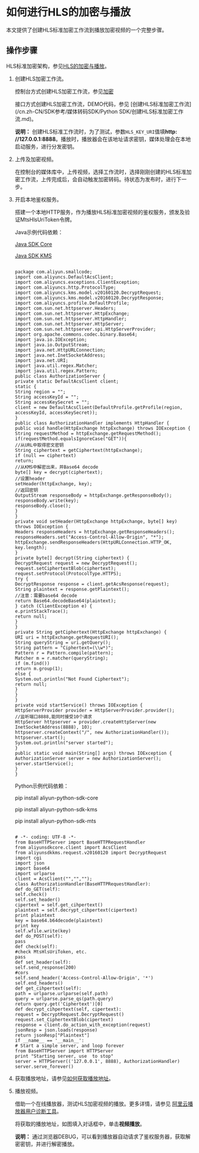 # 如何进行HLS的加密与播放

本文提供了创建HLS标准加密工作流到播放加密视频的一个完整步骤。

## 操作步骤

HLS标准加密架构，参见[HLS的加密与播放](/cn.zh-CN/开发指南/视频加密/HLS标准加密.md)。

1.  创建HLS加密工作流。

    控制台方式创建HLS加密工作流，参见[加密](/cn.zh-CN/开发指南/视频加密/加密.md)

    接口方式创建HLS加密工作流，DEMO代码，参见 [创建HLS标准加密工作流](/cn.zh-CN/SDK参考/媒体转码SDK/Python SDK/创建HLS标准加密工作流.md)。

    **说明：** 创建HLS标准工作流时，为了测试，参数`HLS_KEY_URI`值填**http: //127.0.0.1:8888**。播放时，播放器会在该地址请求密钥，媒体处理会在本地启动服务，进行分发密钥。

2.  上传及加密视频。

    在控制台的媒体库中，上传视频，选择工作流时，选择刚刚创建的HLS标准加密工作流，上传完成后，会自动触发加密转码。待状态为发布时，进行下一步。

3.  开启本地鉴权服务。

    搭建一个本地HTTP服务，作为播放HLS标准加密视频的鉴权服务，颁发及验证MtsHlsUriToken令牌。

    Java示例代码依赖：

    [Java SDK Core](https://mvnrepository.com/artifact/com.aliyun/aliyun-java-sdk-core?__cf_chl_jschl_tk__=1f67c9d63e0e4863651354ed09ff7448d68879ee-1612775249-0-AepR9-fxv_mqSVhAm9e6lVdGUg6j57SMJOOpi5SdlPZJPW-upsfdCb356SY8EuNHAoAYxURVStIziQyIb4VqxRfkT6eLplhZjnHM8B4dygAr1V4NjToyjwCouZfS-zBO4JDqueNC3xR6J_MryjAS3053HS8zXOURWVwi-RCbHosW4qRVWtJoACcVkHbSZoBfhCkhaNB2YIH-58L1CQEj2QSVbJhdpCnDnUV3IbEdYiHxyl3TXz1In20ZEqyWF4F0qgpj7ojwo1Lro5JkGLli4d3Nttl7GCJayN5DCpGbdestNy7TpGLwWbG7Hkd3V7jFJUxNT974mwzjiIX3YRgKtDCK7OrLnd5RFpWfixrjbA9WDHck3t24P0WqUfY0xGhWBVgWgkqbKTqHZ0LrhM_HMwsibV6SZ8gQvKM5hyI8fa67)

    [Java SDK KMS](https://mvnrepository.com/artifact/com.aliyun/aliyun-java-sdk-kms)

    ```
    
    package com.aliyun.smallcode;
    import com.aliyuncs.DefaultAcsClient;
    import com.aliyuncs.exceptions.ClientException;
    import com.aliyuncs.http.ProtocolType;
    import com.aliyuncs.kms.model.v20160120.DecryptRequest;
    import com.aliyuncs.kms.model.v20160120.DecryptResponse;
    import com.aliyuncs.profile.DefaultProfile;
    import com.sun.net.httpserver.Headers;
    import com.sun.net.httpserver.HttpExchange;
    import com.sun.net.httpserver.HttpHandler;
    import com.sun.net.httpserver.HttpServer;
    import com.sun.net.httpserver.spi.HttpServerProvider;
    import org.apache.commons.codec.binary.Base64;
    import java.io.IOException;
    import java.io.OutputStream;
    import java.net.HttpURLConnection;
    import java.net.InetSocketAddress;
    import java.net.URI;
    import java.util.regex.Matcher;
    import java.util.regex.Pattern;
    public class AuthorizationServer {
    private static DefaultAcsClient client;
    static {
    String region = "";
    String accessKeyId = "";
    String accessKeySecret = "";
    client = new DefaultAcsClient(DefaultProfile.getProfile(region, accessKeyId, accessKeySecret));
    }
    public class AuthorizationHandler implements HttpHandler {
    public void handle(HttpExchange httpExchange) throws IOException {
    String requestMethod = httpExchange.getRequestMethod();
    if(requestMethod.equalsIgnoreCase("GET")){
    //从URL中取得密文密钥
    String ciphertext = getCiphertext(httpExchange);
    if (null == ciphertext)
    return;
    //从KMS中解密出来，并Base64 decode
    byte[] key = decrypt(ciphertext);
    //设置header
    setHeader(httpExchange, key);
    //返回密钥
    OutputStream responseBody = httpExchange.getResponseBody();
    responseBody.write(key);
    responseBody.close();
    }
    }
    private void setHeader(HttpExchange httpExchange, byte[] key) throws IOException {
    Headers responseHeaders = httpExchange.getResponseHeaders();
    responseHeaders.set("Access-Control-Allow-Origin", "*");
    httpExchange.sendResponseHeaders(HttpURLConnection.HTTP_OK, key.length);
    }
    private byte[] decrypt(String ciphertext) {
    DecryptRequest request = new DecryptRequest();
    request.setCiphertextBlob(ciphertext);
    request.setProtocol(ProtocolType.HTTPS);
    try {
    DecryptResponse response = client.getAcsResponse(request);
    String plaintext = response.getPlaintext();
    //注意：需要base64 decode
    return Base64.decodeBase64(plaintext);
    } catch (ClientException e) {
    e.printStackTrace();
    return null;
    }
    }
    private String getCiphertext(HttpExchange httpExchange) {
    URI uri = httpExchange.getRequestURI();
    String queryString = uri.getQuery();
    String pattern = "Ciphertext=(\\w*)";
    Pattern r = Pattern.compile(pattern);
    Matcher m = r.matcher(queryString);
    if (m.find())
    return m.group(1);
    else {
    System.out.println("Not Found Ciphertext");
    return null;
    }
    }
    }
    private void startService() throws IOException {
    HttpServerProvider provider = HttpServerProvider.provider();
    //监听端口8888,能同时接受10个请求
    HttpServer httpserver = provider.createHttpServer(new InetSocketAddress(8888), 10);
    httpserver.createContext("/", new AuthorizationHandler());
    httpserver.start();
    System.out.println("server started");
    }
    public static void main(String[] args) throws IOException {
    AuthorizationServer server = new AuthorizationServer();
    server.startService();
    }
    }
    ```

    Python示例代码依赖：

    pip install aliyun-python-sdk-core

    pip install aliyun-python-sdk-kms

    pip install aliyun-python-sdk-mts

    ```
    
    # -*- coding: UTF-8 -*- 
    from BaseHTTPServer import BaseHTTPRequestHandler
    from aliyunsdkcore.client import AcsClient
    from aliyunsdkkms.request.v20160120 import DecryptRequest
    import cgi
    import json
    import base64
    import urlparse
    client = AcsClient("","","");
    class AuthorizationHandler(BaseHTTPRequestHandler):
    def do_GET(self):
    self.check()
    self.set_header()
    cipertext = self.get_cihpertext()
    plaintext = self.decrypt_cihpertext(cipertext)
    print plaintext
    key = base64.b64decode(plaintext)
    print key
    self.wfile.write(key)
    def do_POST(self):
    pass
    def check(self):
    #check MtsHlsUriToken, etc.
    pass
    def set_header(self):
    self.send_response(200)
    #cors
    self.send_header('Access-Control-Allow-Origin', '*')
    self.end_headers()
    def get_cihpertext(self):
    path = urlparse.urlparse(self.path)
    query = urlparse.parse_qs(path.query)
    return query.get('Ciphertext')[0]
    def decrypt_cihpertext(self, cipertext):
    request = DecryptRequest.DecryptRequest()
    request.set_CiphertextBlob(cipertext)
    response = client.do_action_with_exception(request)
    jsonResp = json.loads(response)
    return jsonResp["Plaintext"]
    if __name__ == '__main__':
    # Start a simple server, and loop forever
    from BaseHTTPServer import HTTPServer
    print "Starting server, use  to stop"
    server = HTTPServer(('127.0.0.1', 8888), AuthorizationHandler)
    server.serve_forever()
    ```

4.  获取播放地址，请参见[如何获取播放地址](https://help.aliyun.com/document_detail/42239.html?spm=5176.11065259.1996646101.searchclickresult.524e558cl2F5JT)。
5.  播放视频。

    借助一个在线播放器，测试HLS加密视频的播放。更多详情，请参见 [阿里云播放器用户诊断工具](http://player.alicdn.com/detection.html)。

    将获取的播放地址，如图填入对话框中，单击**视频播放**。

    **说明：** 通过浏览器DEBUG，可以看到播放器自动请求了鉴权服务器，获取解密密钥，并进行解密播放。


